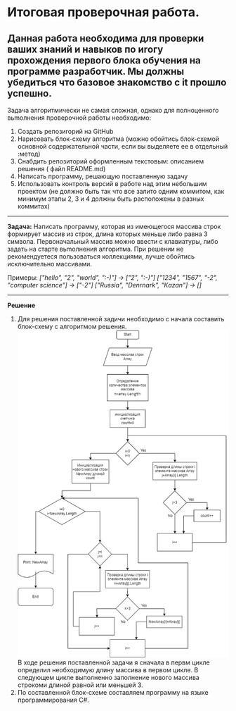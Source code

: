 # **Итоговая проверочная работа.**
Данная работа необходима для проверки ваших знаний и навыков по иrогу прохождения первого блока обучения на программе разработчик. Мы должны убедиться что базовое знакомство с it прошло успешно.
----
Задача алгоритмически не самая сложная, однако для полноценного вьmолнения проверочной работы необходимо:
1. Создать репозиrорий на GitНub
2. Нарисовать блок-схему алгоритма (можно обойтись блок-схемой основной содержательной части, если вы
выделяете ее в отдельный :метод)
3. Снабдить репозиторий оформленным текстовым: описанием решения ( файл READМE.md)
4. Написать программу, решающую поставленную задачу
5. Использовать контроль версий в работе над этим небольшим проектом (не должно быть так что все залито одним коммитом, как минимум этапы 2, 3 и 4 должны быть расположены в разных коммитах)
---
**Задача:** Написать программу, которая из имеющегося массива строк формирует массив из строк, длина которых меньше либо равна 3 символа. Первоначальный массив можно ввести с клавиатуры, либо задать на старте вьmолнения алгоритма. При решении не рекомендуетеся пользоваться коллекциями, лучше обойтись исключительно массивами.

Примеры:
*["hello", "2", "world", ":-)"] -> ["2", ":-)"]
["1234", "1567", "-2", "computer science"] -> ["-2"]
["Russia", "Denrnark", "Кazan"] -> []*

---

**Решение**

1. Для решения поставленной задичи необходимо с начала составить блок-схему с алгоритмом решения.
![Блок-схема](Block-diagram.png "Решение задачи")
В ходе решения поставленной задачи я сначала в первм цикле определил необходимую длину массива в первом цикле. В следующем цикле выполненно заполнение нового массива строкоми длиной равной или меньшей 3.
2. По составленной блок-схеме составляем программу на языке программирования C#.